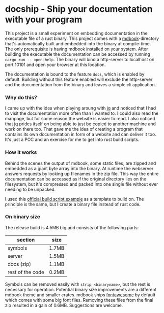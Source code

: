 # docship - Ship your documentation with your program

This project is a small experiment on embedding documentation in the executable file of a rust binary. This project comes with a [mdbook](https://github.com/rust-lang/mdBook)-directory that's automatically built and embedded into the binary at compile-time. The only prerequisite is having mdbook installed on your system. After building the executable the documentation can be accessed by running `cargo run -- open-help`. The binary will bind a http-server to localhost on port 10101 and open your browser at this location.

The documentation is bound to the feature `docs`, which is enabled by default. Building without this feature enabled will exclude the http-server and the documentation from the binary and leaves a simple cli application.

### Why do this?

I came up with the idea when playing aroung with [jq](https://stedolan.github.io/jq/) and noticed that I had to visit the documentation more often than I wanted to. I could also read the manpage, but for some reason the website is easier to read. I also noticed that jq prides itself on being able to just be copied to another machine and work on there too. That gave me the idea of creating a program that contains its own documentation in form of a website and can deliver it too. It's just a POC and an exercise for me to get into rust build scripts.

### How it works

Behind the scenes the output of mdbook, some static files, are zipped and embedded as a giant byte array into the binary. At runtime the webserver answers requests by looking up filenames in the zip file. This way the entire documentation can be accessed as if the original directory lies on the filesystem, but it's compressed and packed into one single file without ever needing to be unpacked.

I used this [official build script example](https://doc.rust-lang.org/cargo/reference/build-script-examples.html#code-generation) as a template to build on. The principle is the same, but I create a binary file instead of rust code.

### On binary size

The release build is 4.5MB big and consists of the following parts:

section          | size
---------------- | ----
symbols          | 1.7MB
server           | 1.5MB
docs (zip)       | 1.1MB
rest of the code | 0.2MB

Symbols can be removed easily with `strip <binaryname>`, but the rest is necessary for operation. Potential binary size improvements are a different mdbook theme and smaller crates. mdbook ships [fontawesome](https://fontawesome.io/) by default which comes with some big font files. Removing these files from the final zip resulted in a gain of 0.6MB. Suggestions are welcome.

